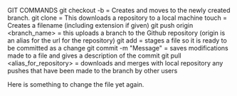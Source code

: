GIT COMMANDS
git checkout -b = Creates and moves to the newly created branch.
git clone <url> = This downloads a repository to a local machine
touch <filename> = Creates a filename (including extension if given) 
git push origin <branch_name> = this uploads a branch to the Github repository (origin is an alias for the url for the repository)
git add <filename> = stages a file so it is ready to be committed as a change
git commit -m "Message" = saves modifications made to a file and gives a description of the commit
git pull <alias_for_repository> <branch> = downloads and merges with local repository any pushes that have been made to the branch by other users

Here is something to change the file yet again.